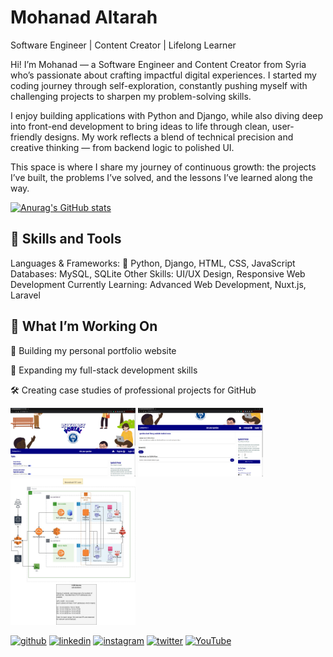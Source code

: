 # Mohanad Altarah
Software Engineer | Content Creator | Lifelong Learner

Hi! I’m Mohanad — a Software Engineer and Content Creator from Syria who’s passionate about crafting impactful digital experiences.
I started my coding journey through self-exploration, constantly pushing myself with challenging projects to sharpen my problem-solving skills.

I enjoy building applications with Python and Django, while also diving deep into front-end development to bring ideas to life through clean, user-friendly designs. My work reflects a blend of technical precision and creative thinking — from backend logic to polished UI.

This space is where I share my journey of continuous growth: the projects I’ve built, the problems I’ve solved, and the lessons I’ve learned along the way.

[![Anurag's GitHub stats](https://github-readme-stats.vercel.app/api?username=mohanadaltarah)](https://github.com/anuraghazra/github-readme-stats)


## 🚀 Skills and Tools
Languages & Frameworks: 🐍 Python, Django, HTML, CSS, JavaScript
Databases: MySQL, SQLite
Other Skills: UI/UX Design, Responsive Web Development
Currently Learning: Advanced Web Development, Nuxt.js, Laravel

## 🌟 What I’m Working On
🔭 Building my personal portfolio website

🌱 Expanding my full-stack development skills

🛠️ Creating case studies of professional projects for GitHub


<img src="https://github.com/mohanadaltarah/mohanadaltarah/blob/main/Discussion-Forum.png" width=200>
<img src="https://github.com/mohanadaltarah/mohanadaltarah/blob/main/qustion-post-page.png" width=200>
<img src="https://github.com/mohanadaltarah/mohanadaltarah/blob/main/AWS-second-project.jpg" width=200>



[<img src='https://cdn.jsdelivr.net/npm/simple-icons@3.0.1/icons/github.svg' alt='github' height='40'>](https://github.com/mohanadaltarah)  [<img src='https://cdn.jsdelivr.net/npm/simple-icons@3.0.1/icons/linkedin.svg' alt='linkedin' height='40'>](https://www.linkedin.com/in/mohanad-altarah/)  [<img src='https://cdn.jsdelivr.net/npm/simple-icons@3.0.1/icons/instagram.svg' alt='instagram' height='40'>](https://www.instagram.com/mohanadaltarah/)  [<img src='https://cdn.jsdelivr.net/npm/simple-icons@3.0.1/icons/twitter.svg' alt='twitter' height='40'>](https://twitter.com/Mohanad_tara)  [<img src='https://cdn.jsdelivr.net/npm/simple-icons@3.0.1/icons/youtube.svg' alt='YouTube' height='40'>](https://www.youtube.com/channel/UCQ4mj9-IRUQBoI44obwh9tA)  

